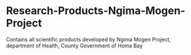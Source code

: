 # Research-Products-Ngima-Mogen-Project
Contains all scientific products developed by Ngima Mogen Project, department of Health, County Government of Homa Bay
